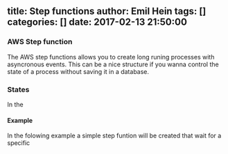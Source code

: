 title: Step functions
author: Emil Hein
tags: []
categories: []
date: 2017-02-13 21:50:00
---
### AWS Step function

The AWS step functions allows you to create long runing processes with asyncronous events. This can be a nice structure if you wanna control the state of a process without saving it in a database. 

### States
In the 


#### Example
In the folowing example a simple step funtion will be created that wait for a specific